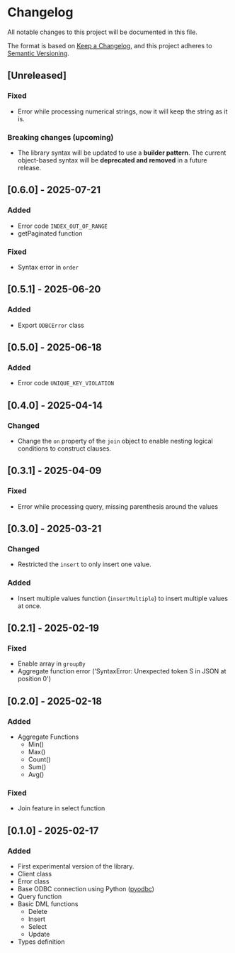 # Changelog

All notable changes to this project will be documented in this file.

The format is based on [Keep a Changelog](https://keepachangelog.com/en/1.1.0/),
and this project adheres to [Semantic Versioning](https://semver.org/spec/v2.0.0.html).

## [Unreleased]

### Fixed

- Error while processing numerical strings, now it will keep the string as it is.

### Breaking changes (upcoming)

- The library syntax will be updated to use a **builder pattern**.
  The current object-based syntax will be **deprecated and removed** in a future release.

## [0.6.0] - 2025-07-21

### Added

- Error code `INDEX_OUT_OF_RANGE`
- getPaginated function

### Fixed

- Syntax error in `order`

## [0.5.1] - 2025-06-20

### Added

- Export `ODBCError` class

## [0.5.0] - 2025-06-18

### Added

- Error code `UNIQUE_KEY_VIOLATION`

## [0.4.0] - 2025-04-14

### Changed

- Change the `on` property of the `join` object to enable nesting logical conditions to construct clauses.

## [0.3.1] - 2025-04-09

### Fixed

- Error while processing query, missing parenthesis around the values

## [0.3.0] - 2025-03-21

### Changed

- Restricted the `insert` to only insert one value.

### Added

- Insert multiple values function (`insertMultiple`) to insert multiple values at once.

## [0.2.1] - 2025-02-19

### Fixed

- Enable array in `groupBy`
- Aggregate function error ('SyntaxError: Unexpected token S in JSON at position 0')

## [0.2.0] - 2025-02-18

### Added

- Aggregate Functions
  - Min()
  - Max()
  - Count()
  - Sum()
  - Avg()

### Fixed

- Join feature in select function

## [0.1.0] - 2025-02-17

### Added

- First experimental version of the library.
- Client class
- Error class
- Base ODBC connection using Python ([pyodbc](https://github.com/mkleehammer/pyodbc))
- Query function
- Basic DML functions
  - Delete
  - Insert
  - Select
  - Update
- Types definition
